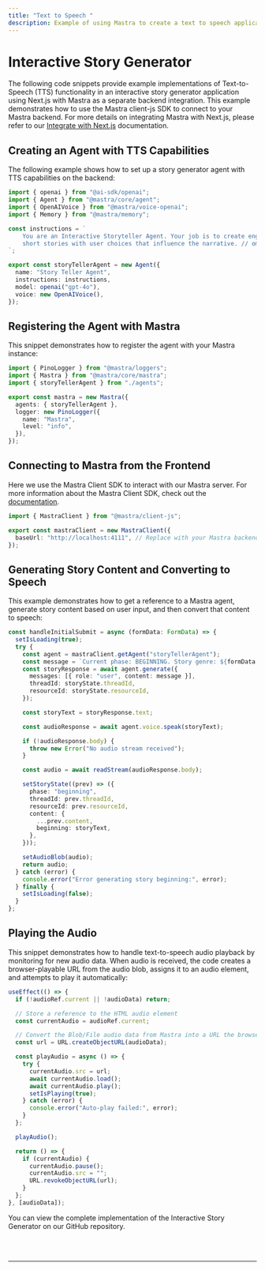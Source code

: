 ```yaml
---
title: "Text to Speech "
description: Example of using Mastra to create a text to speech application.
---
```



# Interactive Story Generator

The following code snippets provide example implementations of Text-to-Speech (TTS) functionality in an interactive story generator application using Next.js with Mastra as a separate backend integration. This example demonstrates how to use the Mastra client-js SDK to connect to your Mastra backend. For more details on integrating Mastra with Next.js, please refer to our [Integrate with Next.js](/docs/frameworks/next-js) documentation.

## Creating an Agent with TTS Capabilities

The following example shows how to set up a story generator agent with TTS capabilities on the backend:

```typescript filename="src/mastra/agents/index.ts"
import { openai } from "@ai-sdk/openai";
import { Agent } from "@mastra/core/agent";
import { OpenAIVoice } from "@mastra/voice-openai";
import { Memory } from "@mastra/memory";

const instructions = `
    You are an Interactive Storyteller Agent. Your job is to create engaging
    short stories with user choices that influence the narrative. // omitted for brevity
`;

export const storyTellerAgent = new Agent({
  name: "Story Teller Agent",
  instructions: instructions,
  model: openai("gpt-4o"),
  voice: new OpenAIVoice(),
});
```

## Registering the Agent with Mastra

This snippet demonstrates how to register the agent with your Mastra instance:

```typescript filename="src/mastra/index.ts"
import { PinoLogger } from "@mastra/loggers";
import { Mastra } from "@mastra/core/mastra";
import { storyTellerAgent } from "./agents";

export const mastra = new Mastra({
  agents: { storyTellerAgent },
  logger: new PinoLogger({
    name: "Mastra",
    level: "info",
  }),
});
```

## Connecting to Mastra from the Frontend

Here we use the Mastra Client SDK to interact with our Mastra server. For more information about the Mastra Client SDK, check out the [documentation](../../docs/server-db/mastra-client.md).

```typescript filename="src/app/page.tsx"
import { MastraClient } from "@mastra/client-js";

export const mastraClient = new MastraClient({
  baseUrl: "http://localhost:4111", // Replace with your Mastra backend URL
});
```

## Generating Story Content and Converting to Speech

This example demonstrates how to get a reference to a Mastra agent, generate story content based on user input, and then convert that content to speech:

```typescript filename="/app/components/StoryManager.tsx"
const handleInitialSubmit = async (formData: FormData) => {
  setIsLoading(true);
  try {
    const agent = mastraClient.getAgent("storyTellerAgent");
    const message = `Current phase: BEGINNING. Story genre: ${formData.genre}, Protagonist name: ${formData.protagonistDetails.name}, Protagonist age: ${formData.protagonistDetails.age}, Protagonist gender: ${formData.protagonistDetails.gender}, Protagonist occupation: ${formData.protagonistDetails.occupation}, Story Setting: ${formData.setting}`;
    const storyResponse = await agent.generate({
      messages: [{ role: "user", content: message }],
      threadId: storyState.threadId,
      resourceId: storyState.resourceId,
    });

    const storyText = storyResponse.text;

    const audioResponse = await agent.voice.speak(storyText);

    if (!audioResponse.body) {
      throw new Error("No audio stream received");
    }

    const audio = await readStream(audioResponse.body);

    setStoryState((prev) => ({
      phase: "beginning",
      threadId: prev.threadId,
      resourceId: prev.resourceId,
      content: {
        ...prev.content,
        beginning: storyText,
      },
    }));

    setAudioBlob(audio);
    return audio;
  } catch (error) {
    console.error("Error generating story beginning:", error);
  } finally {
    setIsLoading(false);
  }
};
```

## Playing the Audio

This snippet demonstrates how to handle text-to-speech audio playback by monitoring for new audio data. When audio is received, the code creates a browser-playable URL from the audio blob, assigns it to an audio element, and attempts to play it automatically:

```typescript filename="/app/components/StoryManager.tsx"
useEffect(() => {
  if (!audioRef.current || !audioData) return;

  // Store a reference to the HTML audio element
  const currentAudio = audioRef.current;

  // Convert the Blob/File audio data from Mastra into a URL the browser can play
  const url = URL.createObjectURL(audioData);

  const playAudio = async () => {
    try {
      currentAudio.src = url;
      await currentAudio.load();
      await currentAudio.play();
      setIsPlaying(true);
    } catch (error) {
      console.error("Auto-play failed:", error);
    }
  };

  playAudio();

  return () => {
    if (currentAudio) {
      currentAudio.pause();
      currentAudio.src = "";
      URL.revokeObjectURL(url);
    }
  };
}, [audioData]);
```

You can view the complete implementation of the Interactive Story Generator on our GitHub repository.

<br />
<br />
<hr className="dark:border-[#404040] border-gray-300" />
<br />
<br />
<GithubLink
  link={
    "https://github.com/mastra-ai/voice-examples/tree/main/text-to-speech/interactive-story"
  }
/>
